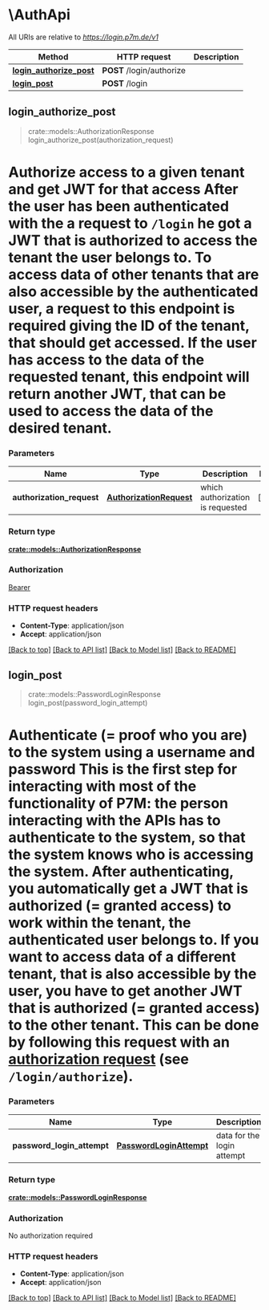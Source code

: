 # \AuthApi

All URIs are relative to *https://login.p7m.de/v1*

Method | HTTP request | Description
------------- | ------------- | -------------
[**login_authorize_post**](AuthApi.md#login_authorize_post) | **POST** /login/authorize | 
[**login_post**](AuthApi.md#login_post) | **POST** /login | 



## login_authorize_post

> crate::models::AuthorizationResponse login_authorize_post(authorization_request)


# Authorize access to a given tenant and get JWT for that access  After the user has been authenticated with the a request to `/login` he got a JWT that is authorized to access the tenant the user belongs to. To access data of other tenants that are also accessible by the authenticated user, a request to this endpoint is required giving the ID of the tenant, that should get accessed. If the user has access to the data of the requested tenant, this endpoint will return another JWT, that can be used to access the data of the desired tenant. 

### Parameters


Name | Type | Description  | Required | Notes
------------- | ------------- | ------------- | ------------- | -------------
**authorization_request** | [**AuthorizationRequest**](AuthorizationRequest.md) | which authorization is requested | [required] |

### Return type

[**crate::models::AuthorizationResponse**](AuthorizationResponse.md)

### Authorization

[Bearer](../README.md#Bearer)

### HTTP request headers

- **Content-Type**: application/json
- **Accept**: application/json

[[Back to top]](#) [[Back to API list]](../README.md#documentation-for-api-endpoints) [[Back to Model list]](../README.md#documentation-for-models) [[Back to README]](../README.md)


## login_post

> crate::models::PasswordLoginResponse login_post(password_login_attempt)


# Authenticate (= proof who you are) to the system using a username and password  This is the first step for interacting with most of the functionality of P7M: the person interacting with the APIs has to authenticate to the system, so that the system knows who is accessing the system.  After authenticating, you automatically get a JWT that is authorized (= granted access) to work within the tenant, the authenticated user belongs to. If you want to access data of a different tenant, that is also accessible by the user, you have to get another JWT that is authorized (= granted access) to the other tenant. This can be done by following this request with an [authorization request](#/Auth/post_login_authorize) (see `/login/authorize`). 

### Parameters


Name | Type | Description  | Required | Notes
------------- | ------------- | ------------- | ------------- | -------------
**password_login_attempt** | [**PasswordLoginAttempt**](PasswordLoginAttempt.md) | data for the login attempt | [required] |

### Return type

[**crate::models::PasswordLoginResponse**](PasswordLoginResponse.md)

### Authorization

No authorization required

### HTTP request headers

- **Content-Type**: application/json
- **Accept**: application/json

[[Back to top]](#) [[Back to API list]](../README.md#documentation-for-api-endpoints) [[Back to Model list]](../README.md#documentation-for-models) [[Back to README]](../README.md)

